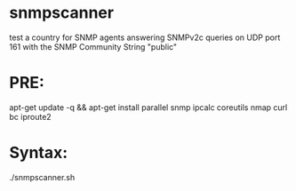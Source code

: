 # snmpscanner
 test a country for SNMP agents answering SNMPv2c queries on UDP port 161 with the SNMP Community String "public"

# PRE: 
apt-get update -q && apt-get install parallel snmp ipcalc coreutils nmap curl bc iproute2

# Syntax: 
./snmpscanner.sh
